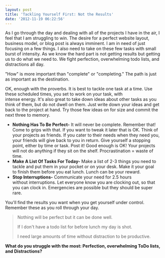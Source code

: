```yaml
---
layout: post
title: 'Tackling Yourself First: Not the Results'
date: '2012-11-19 06:22:56'
---
```


As I go through the day and dealing with all of the projects I have in the air, I feel that I am struggling to win. The desire for a perfect website layout, business model, or blog post is always imminent. I am in need of just focusing on a few things. I also need to take on these few tasks with small burst of intensity. As we know the hard part is not getting results but getting us to do what we need to. We fight perfection, overwhelming todo lists, and distractions all day.

"How" is more important than "complete" or "completing." The path is just as important as the destination.

OK, enough with the proverbs. It is best to tackle one task at a time. Use these scheduled times, you set to work on your task, with intense energy. It's also great to take down ideas about other tasks as you think of them, but do not dwell on them. Just write down your ideas and get back to the project at hand. Try those few ideas on for size and commit the next three to memory.
<ul>
	<li><strong>Nothing Has To Be Perfect-</strong> It will never be complete. Remember that! Come to grips with that. If you want to tweak it later that is OK. Think of your projects as friends. If you cater to their needs when they need you, your friends will give back to you in return. Give yourself a stopping point, either by time or task. Post it! Good enough is OK! Your projects will not do anything if they sit on the shelf. Procrastination = waste of time.</li>
	<li><strong>Make A List Of Tasks For Today-</strong> Make a list of 2-3 things you need to tackle and put them in your pocket or on your desk. Make it your goal to finish them before you eat lunch. Lunch can be your reward.</li>
	<li><strong>Stop Interruptions-</strong> Communicate your need for 2.5 hours without interruptions. Let everyone know you are clocking out, so that you can clock in. Emergencies are possible but they should be super rare.</li>
</ul>
You'll find the results you want when you get yourself under control. Remember these as you roll through your day.
<blockquote>Nothing will be perfect but it can be done well.

If I don't have a todo list for before lunch my day is shot.

I need large amounts of time without distraction to be productive.</blockquote>
<strong>What do you struggle with the most: Perfection, overwhelming ToDo lists, and Distractions?</strong>
